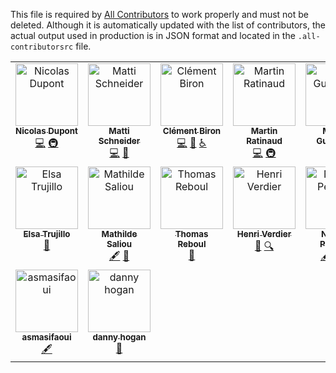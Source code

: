 This file is required by [All Contributors](https://allcontributors.org/) to work properly and must not be deleted. Although it is automatically updated with the list of contributors, the actual output used in production is in JSON format and located in the `.all-contributorsrc` file.

<!-- ALL-CONTRIBUTORS-LIST:START - Do not remove or modify this section -->
<!-- prettier-ignore-start -->
<!-- markdownlint-disable -->
<table>
  <tbody>
    <tr>
      <td align="center" valign="top" width="14.28%"><a href="https://github.com/Ndpnt"><img src="https://avatars.githubusercontent.com/u/1098708?v=4?s=100" width="100px;" alt="Nicolas Dupont"/><br /><sub><b>Nicolas Dupont</b></sub></a><br /><a href="https://github.com/OpenTermsArchive/opentermsarchive.org/commits?author=Ndpnt" title="Code">💻</a> <a href="#infra-Ndpnt" title="Infrastructure (Hosting, Build-Tools, etc)">🚇</a></td>
      <td align="center" valign="top" width="14.28%"><a href="https://mattischneider.fr"><img src="https://avatars.githubusercontent.com/u/222463?v=4?s=100" width="100px;" alt="Matti Schneider"/><br /><sub><b>Matti Schneider</b></sub></a><br /><a href="https://github.com/OpenTermsArchive/opentermsarchive.org/commits?author=MattiSG" title="Code">💻</a> <a href="#projectManagement-MattiSG" title="Project Management">📆</a></td>
      <td align="center" valign="top" width="14.28%"><a href="https://www.clementbiron.com"><img src="https://avatars.githubusercontent.com/u/364319?v=4?s=100" width="100px;" alt="Clément Biron"/><br /><sub><b>Clément Biron</b></sub></a><br /><a href="https://github.com/OpenTermsArchive/opentermsarchive.org/commits?author=clementbiron" title="Code">💻</a> <a href="#design-clementbiron" title="Design">🎨</a> <a href="#a11y-clementbiron" title="Accessibility">️️️️♿️</a></td>
      <td align="center" valign="top" width="14.28%"><a href="https://github.com/martinratinaud"><img src="https://avatars.githubusercontent.com/u/4191809?v=4?s=100" width="100px;" alt="Martin Ratinaud"/><br /><sub><b>Martin Ratinaud</b></sub></a><br /><a href="https://github.com/OpenTermsArchive/opentermsarchive.org/commits?author=martinratinaud" title="Code">💻</a> <a href="#infra-martinratinaud" title="Infrastructure (Hosting, Build-Tools, etc)">🚇</a></td>
      <td align="center" valign="top" width="14.28%"><a href="https://twitter.com/marineguillaum"><img src="?s=100" width="100px;" alt="Marine Guillaume"/><br /><sub><b>Marine Guillaume</b></sub></a><br /><a href="#promotion" title="Promotion">📣</a></td>
      <td align="center" valign="top" width="14.28%"><a href="https://twitter.com/lvdefranssu"><img src="?s=100" width="100px;" alt="Louis-Victor de Franssu"/><br /><sub><b>Louis-Victor de Franssu</b></sub></a><br /><a href="#promotion" title="Promotion">📣</a></td>
      <td align="center" valign="top" width="14.28%"><a href="https://twitter.com/hureaux"><img src="?s=100" width="100px;" alt="Jeremy Hureaux"/><br /><sub><b>Jeremy Hureaux</b></sub></a><br /><a href="#promotion" title="Promotion">📣</a></td>
    </tr>
    <tr>
      <td align="center" valign="top" width="14.28%"><a href="https://twitter.com/Elsa_Trujillo_"><img src="?s=100" width="100px;" alt="Elsa Trujillo"/><br /><sub><b>Elsa Trujillo</b></sub></a><br /><a href="#promotion" title="Promotion">📣</a></td>
      <td align="center" valign="top" width="14.28%"><a href="https://twitter.com/mathildsl"><img src="?s=100" width="100px;" alt="Mathilde Saliou"/><br /><sub><b>Mathilde Saliou</b></sub></a><br /><a href="#content" title="Content">🖋</a> <a href="#data" title="Data">🔣</a></td>
      <td align="center" valign="top" width="14.28%"><a href="https://www.linkedin.com/in/thomas-reboul-29a46569/"><img src="?s=100" width="100px;" alt="Thomas Reboul"/><br /><sub><b>Thomas Reboul</b></sub></a><br /><a href="#data" title="Data">🔣</a></td>
      <td align="center" valign="top" width="14.28%"><a href="https://www.linkedin.com/in/henriverdier/"><img src="?s=100" width="100px;" alt="Henri Verdier"/><br /><sub><b>Henri Verdier</b></sub></a><br /><a href="#promotion" title="Promotion">📣</a> <a href="#fundingFinding" title="Funding Finding">🔍</a></td>
      <td align="center" valign="top" width="14.28%"><a href="https://github.com/PNoemie"><img src="https://avatars.githubusercontent.com/u/80331765?v=4?s=100" width="100px;" alt="Noémie Peignier"/><br /><sub><b>Noémie Peignier</b></sub></a><br /><a href="#content-PNoemie" title="Content">🖋</a> <a href="#promotion-PNoemie" title="Promotion">📣</a> <a href="#fundingFinding-PNoemie" title="Funding Finding">🔍</a></td>
      <td align="center" valign="top" width="14.28%"><a href="https://github.com/swheeler640"><img src="https://avatars.githubusercontent.com/u/124692055?v=4?s=100" width="100px;" alt="Sydney Wheeler"/><br /><sub><b>Sydney Wheeler</b></sub></a><br /><a href="#content-swheeler640" title="Content">🖋</a> <a href="#promotion-swheeler640" title="Promotion">📣</a> <a href="#fundingFinding-swheeler640" title="Funding Finding">🔍</a></td>
      <td align="center" valign="top" width="14.28%"><a href="https://github.com/saumyaanaidu"><img src="https://avatars.githubusercontent.com/u/39512704?v=4?s=100" width="100px;" alt="saumyaanaidu"/><br /><sub><b>saumyaanaidu</b></sub></a><br /><a href="#content-saumyaanaidu" title="Content">🖋</a></td>
    </tr>
    <tr>
      <td align="center" valign="top" width="14.28%"><a href="https://github.com/asmasifaoui"><img src="https://avatars.githubusercontent.com/u/233954416?v=4?s=100" width="100px;" alt="asmasifaoui"/><br /><sub><b>asmasifaoui</b></sub></a><br /><a href="#content-asmasifaoui" title="Content">🖋</a></td>
      <td align="center" valign="top" width="14.28%"><a href="https://github.com/Sorry"><img src="https://avatars.githubusercontent.com/u/43435134?v=4?s=100" width="100px;" alt="danny hogan"/><br /><sub><b>danny hogan</b></sub></a><br /><a href="#data-sorry" title="Data">🔣</a></td>
    </tr>
  </tbody>
</table>

<!-- markdownlint-restore -->
<!-- prettier-ignore-end -->

<!-- ALL-CONTRIBUTORS-LIST:END -->
